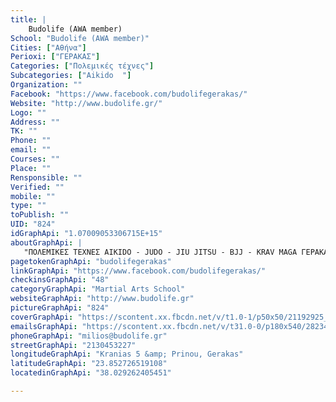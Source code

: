 ```yaml
---
title: |
    Budolife (AWA member)
School: "Budolife (AWA member)"
Cities: ["Αθήνα"]
Perioxi: ["ΓΕΡΑΚΑΣ"]
Categories: ["Πολεμικές τέχνες"]
Subcategories: ["Aikido  "]
Organization: ""
Facebook: "https://www.facebook.com/budolifegerakas/"
Website: "http://www.budolife.gr/"
Logo: ""
Address: ""
TK: ""
Phone: ""
email: ""
Courses: ""
Place: ""
Rensponsible: ""
Verified: ""
mobile: ""
type: ""
toPublish: ""
UID: "824"
idGraphApi: "1.07009053306715E+15"
aboutGraphApi: | 
   "ΠΟΛΕΜΙΚΕΣ ΤΕΧΝΕΣ AIKIDO - JUDO - JIU JITSU - BJJ - KRAV MAGA ΓΕΡΑΚΑΣ - ΒΡΙΛΗΣΣΙΑ - ΠΑΤΗΜΑ ΧΑΛΑΝΔΡΙΟΥ - ΠΕΝΤΕΛΗ"
pagetokenGraphApi: "budolifegerakas"
linkGraphApi: "https://www.facebook.com/budolifegerakas/"
checkinsGraphApi: "48"
categoryGraphApi: "Martial Arts School"
websiteGraphApi: "http://www.budolife.gr"
pictureGraphApi: "824"
coverGraphApi: "https://scontent.xx.fbcdn.net/v/t1.0-1/p50x50/21192925_1420418554701008_913703502762994368_n.jpg?oh=ee29dc68af50227b9d533e5347f83fdb&amp;oe=5B3D4FD6"
emailsGraphApi: "https://scontent.xx.fbcdn.net/v/t31.0-0/p180x540/28234816_1579727482103447_4175102490868229044_o.jpg?oh=9935320e79c1920dd976c881ae25c086&amp;oe=5B06A2C0"
phoneGraphApi: "milios@budolife.gr"
streetGraphApi: "2130453227"
longitudeGraphApi: "Kranias 5 &amp; Prinou, Gerakas"
latitudeGraphApi: "23.852726519108"
locatedinGraphApi: "38.029262405451"

---
```




